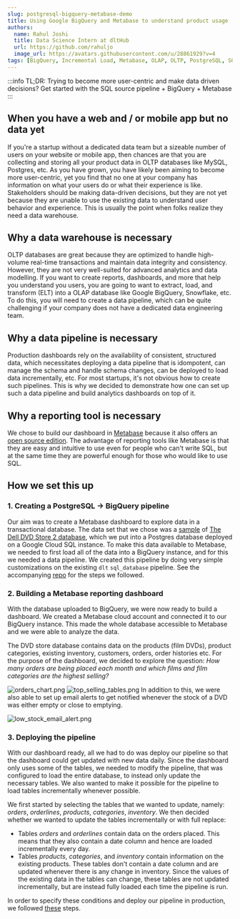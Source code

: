 ```yaml
---
slug: postgresql-bigquery-metabase-demo
title: Using Google BigQuery and Metabase to understand product usage
authors:
  name: Rahul Joshi
  title: Data Science Intern at dltHub
  url: https://github.com/rahuljo
  image_url: https://avatars.githubusercontent.com/u/28861929?v=4
tags: [BigQuery, Incremental Load, Metabase, OLAP, OLTP, PostgreSQL, SQL source pipeline]
---  
```

<head>
  <meta property="og:image" content="https://dlthub.com/docs/img/dlthub-logo.png"/>
  <meta property="og:image:type" content="image/png"/>
  <meta property="og:image:width" content="1024"/>
  <meta property="og:image:height" content="1024"/>
</head>  

:::info
TL;DR: Trying to become more user-centric and make data driven decisions? Get started with the SQL source pipeline + BigQuery + Metabase
:::
## When you have a web and / or mobile app but no data yet

If you're a startup without a dedicated data team but a sizeable number of users on your website or mobile app, then chances are that you are collecting and storing all your product data in OLTP databases like MySQL, Postgres, etc. As you have grown, you have likely been aiming to become more user-centric, yet you find that no one at your company has information on what your users do or what their experience is like. Stakeholders should be making data-driven decisions, but they are not yet because they are unable to use the existing data to understand user behavior and experience. This is usually the point when folks realize they need a data warehouse.

## Why a data warehouse is necessary

OLTP databases are great because they are optimized to handle high-volume real-time transactions and maintain data integrity and consistency. However, they are not very well-suited for advanced analytics and data modelling. If you want to create reports, dashboards, and more that help you understand you users, you are going to want to extract, load, and transform (ELT) into a OLAP database like Google BigQuery, Snowflake, etc. To do this, you will need to create a data pipeline, which can be quite challenging if your company does not have a dedicated data engineering team.

## Why a data pipeline is necessary

Production dashboards rely on the availability of consistent, structured data, which necessitates deploying a data pipeline that is idompotent, can manage the schema and handle schema changes, can be deployed to load data incrementally, etc. For most startups, it's not obvious how to create such pipelines. This is why we decided to demonstrate how one can set up such a data pipeline and build analytics dashboards on top of it.

## Why a reporting tool is necessary

We chose to build our dashboard in [Metabase](https://www.metabase.com/) because it also offers an [open source edition](https://www.metabase.com/start/oss/). The advantage of reporting tools like Metabase is that they are easy and intuitive to use even for people who can't write SQL, but at the same time they are powerful enough for those who would like to use SQL.

## How we set this up

### 1. Creating a PostgreSQL -> BigQuery pipeline

Our aim was to create a Metabase dashboard to explore data in a transactional database. The data set that we chose was a [sample](https://github.com/fortunewalla/dvdstore) of [The Dell DVD Store 2 database](https://linux.dell.com/files/dvdstore/), which we put into a Postgres database deployed on a Google Cloud SQL instance. To make this data available to Metabase, we needed to first load all of the data into a BigQuery instance, and for this we needed a data pipeline. We created this pipeline by doing very simple customizations on the existing `dlt` `sql_database` pipeline. See the accompanying [repo](https://github.com/dlt-hub/postgresql_bigquery_pipeline_demo) for the steps we followed.

### 2. Building a Metabase reporting dashboard

With the database uploaded to BigQuery, we were now ready to build a dashboard. We created a Metabase cloud account and connected it to our BigQuery instance. This made the whole database accessible to Metabase and we were able to analyze the data.  

The DVD store database contains data on the products (film DVDs), product categories, existing inventory, customers, orders, order histories etc. For the purpose of the dashboard, we decided to explore the question: *How many orders are being placed each month and which films and film categories are the highest selling?*  

![orders_chart.png](/img/experiment3_dashboard_orders_chart.png)   ![top_selling_tables.png](/img/experiment3_dashboard_top_selling_tables.png)
In addition to this, we were also able to set up email alerts to get notified whenever the stock of a DVD was either empty or close to emptying.

![low_stock_email_alert.png](/img/experiment3_low_stock_email_alert.png) 

### 3. Deploying the pipeline

With our dashboard ready, all we had to do was deploy our pipeline so that the dashboard could get updated with new data daily. Since the dashboard only uses some of the tables, we needed to modify the pipeline, that was configured to load the entire database, to instead only update the necessary tables. We also wanted to make it possible for the pipeline to load tables incrementally whenever possible.  

We first started by selecting the tables that we wanted to update, namely: *orders*, *orderlines*, *products*, *categories*, *inventory*. We then decided whether we wanted to update the tables incrementally or with full replace:  
- Tables *orders* and *orderlines* contain data on the orders placed. This means that they also contain a date column and hence are loaded incrementally every day.  
- Tables *products*, *categories*, and *inventory* contain information on the existing products. These tables don't contain a date column and are updated whenever there is any change in inventory. Since the values of the existing data in the tables can change, these tables are not updated incrementally, but are instead fully loaded each time the pipeline is run.  
  
In order to specify these conditions and deploy our pipeline in production, we followed [these](https://github.com/dlt-hub/postgresql_bigquery_pipeline_demo) steps.